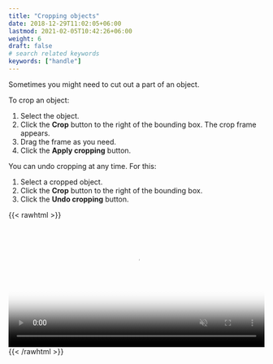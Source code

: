 ```yaml
---
title: "Cropping objects"
date: 2018-12-29T11:02:05+06:00
lastmod: 2021-02-05T10:42:26+06:00
weight: 6
draft: false
# search related keywords
keywords: ["handle"]
---
```



Sometimes you might need to cut out a part of an object.

To crop an object:

1. Select the object.
2. Click the **Crop** button to the right of the bounding box. The crop frame appears.
3. Drag the frame as you need.
4. Click the **Apply cropping** button.

You can undo cropping at any time. For this:

1. Select a cropped object.
2. Click the **Crop** button to the right of the bounding box.
3. Click the **Undo cropping** button. 

{{< rawhtml >}}
<video controls="controls" muted="" loop="" playsinline="" width="100%" poster="/images/vc-cropposter.png" height="auto"><source src="/images/vc-crop.mp4" type="video/mp4"></video>
{{< /rawhtml >}}